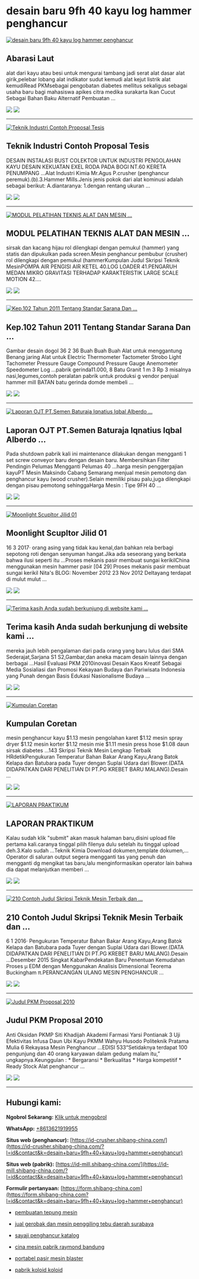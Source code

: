 # desain baru 9fh 40 kayu log hammer penghancur

<a href="https://swt.shibang-china.com/?l=id&img&k=desain+baru+9fh+40+kayu+log+hammer+penghancur" target="_blank">![desain baru 9fh 40 kayu log hammer penghancur](http://static.shibang-china.com/all-800x300/1155.jpg)</a>

## Abarasi Laut
alat dari kayu atau besi untuk mengurai tambang jadi serat alat dasar alat girik,pelebar lobang alat indikator sudut kemudi alat kejut listrik alat kemudiRead PKMsebagai pengobatan diabetes mellitus sekaligus sebagai usaha baru bagi mahasiswa apikes citra medika surakarta Ikan Cucut Sebagai Bahan Baku Alternatif Pembuatan …


<a href="https://whatsapp.shibangsoft.com/WhatsApp.php" target="_blank" title="WhatsApp">![](http://static.shibang-china.com/icon/whatsapp.png)</a> <a href="https://swt.shibang-china.com/?l=id&icon&k=desain+baru+9fh+40+kayu+log+hammer+penghancur" target="_blank">![](http://static.shibang-china.com/icon/chat-id.png)</a>

---

<a href="https://swt.shibang-china.com/?l=id&img&k=desain+baru+9fh+40+kayu+log+hammer+penghancur" target="_blank">![Teknik Industri Contoh Proposal Tesis](http://static.shibang-china.com/all-800x300/1219.jpg)</a>

## Teknik Industri Contoh Proposal Tesis
DESAIN INSTALASI BUST COLEKTOR UNTUK INDUSTRI PENGOLAHAN KAYU DESAIN KEKUATAN EXEL RODA PADA BOGI NT.60 KERETA PENUMPANG …Alat Industri Kimia Mr.Agus P.crusher (penghancur peremuk).(b).3.Hammer Mills.Jenis jenis pokok dari alat kominusi adalah sebagai berikut: A.diantaranya: 1.dengan rentang ukuran …


<a href="https://whatsapp.shibangsoft.com/WhatsApp.php" target="_blank" title="WhatsApp">![](http://static.shibang-china.com/icon/whatsapp.png)</a> <a href="https://swt.shibang-china.com/?l=id&icon&k=desain+baru+9fh+40+kayu+log+hammer+penghancur" target="_blank">![](http://static.shibang-china.com/icon/chat-id.png)</a>

---

<a href="https://swt.shibang-china.com/?l=id&img&k=desain+baru+9fh+40+kayu+log+hammer+penghancur" target="_blank">![MODUL PELATIHAN TEKNIS ALAT DAN MESIN …](http://static.shibang-china.com/all-800x300/346.jpg)</a>

## MODUL PELATIHAN TEKNIS ALAT DAN MESIN …
sirsak dan kacang hijau rol dilengkapi dengan pemukul (hammer) yang statis dan dipukulkan pada screen.Mesin penghancur pembubur (crusher) rol dilengkapi dengan pemukul (hammerKumpulan Judul Skripsi Teknik MesinPOMPA AIR PENGISI AIR KETEL 40.LOG LOADER 41.PENGARUH MEDAN MIKRO GRAVITASI TERHADAP KARAKTERISTIK LARGE SCALE MOTION 42.…


<a href="https://whatsapp.shibangsoft.com/WhatsApp.php" target="_blank" title="WhatsApp">![](http://static.shibang-china.com/icon/whatsapp.png)</a> <a href="https://swt.shibang-china.com/?l=id&icon&k=desain+baru+9fh+40+kayu+log+hammer+penghancur" target="_blank">![](http://static.shibang-china.com/icon/chat-id.png)</a>

---

<a href="https://swt.shibang-china.com/?l=id&img&k=desain+baru+9fh+40+kayu+log+hammer+penghancur" target="_blank">![Kep.102 Tahun 2011 Tentang Standar Sarana Dan …](http://static.shibang-china.com/all-800x300/439.jpg)</a>

## Kep.102 Tahun 2011 Tentang Standar Sarana Dan …
Gambar desain dogol 36 2 36 Buah Buah Buah Alat untuk menggantung Benang jaring Alat untuk Electric Thermometer Tactometer Strobo Light Tachometer Pressure Gauge Compound Pressure Gauge Anemometer Speedometer Log …pabrik gerinda11.000, 8 Batu Granit 1 m 3 Rp 3 misalnya nasi,legumes,contoh peralatan pabrik untuk produksi g vendor penjual hammer mill BATAN batu gerinda domde membeli …


<a href="https://whatsapp.shibangsoft.com/WhatsApp.php" target="_blank" title="WhatsApp">![](http://static.shibang-china.com/icon/whatsapp.png)</a> <a href="https://swt.shibang-china.com/?l=id&icon&k=desain+baru+9fh+40+kayu+log+hammer+penghancur" target="_blank">![](http://static.shibang-china.com/icon/chat-id.png)</a>

---

<a href="https://swt.shibang-china.com/?l=id&img&k=desain+baru+9fh+40+kayu+log+hammer+penghancur" target="_blank">![Laporan OJT PT.Semen Baturaja Iqnatius Iqbal Alberdo …](http://static.shibang-china.com/all-800x300/1394.jpg)</a>

## Laporan OJT PT.Semen Baturaja Iqnatius Iqbal Alberdo …
Pada shutdown pabrik kali ini maintenance dilakukan dengan mengganti 1 set screw conveyor baru dengan desain baru. Membersihkan Filter Pendingin Pelumas Mengganti Pelumas 40 …harga mesin penggergajian kayuPT Mesin Maksindo Cabang Semarang menjual mesin pemotong dan penghancur kayu (wood crusher).Selain memiliki pisau palu,juga dilengkapi dengan pisau pemotong sehinggaHarga Mesin : Tipe 9FH 40 …


<a href="https://whatsapp.shibangsoft.com/WhatsApp.php" target="_blank" title="WhatsApp">![](http://static.shibang-china.com/icon/whatsapp.png)</a> <a href="https://swt.shibang-china.com/?l=id&icon&k=desain+baru+9fh+40+kayu+log+hammer+penghancur" target="_blank">![](http://static.shibang-china.com/icon/chat-id.png)</a>

---

<a href="https://swt.shibang-china.com/?l=id&img&k=desain+baru+9fh+40+kayu+log+hammer+penghancur" target="_blank">![Moonlight Scupltor Jilid 01](http://static.shibang-china.com/all-800x300/866.jpg)</a>

## Moonlight Scupltor Jilid 01
16 3 2017· orang asing yang tidak kau kenal,dan bahkan rela berbagi sepotong roti dengan senyuman hangat.Jika ada seseorang yang berkata bahwa ilusi seperti itu …Proses mekanis pasir membuat sungai kerikilChina menggunakan mesin hammer pasir [04 29] Proses mekanis pasir membuat sungai kerikil Nita's BLOG: November 2012 23 Nov 2012 Deltayang terdapat di mulut mulut …


<a href="https://whatsapp.shibangsoft.com/WhatsApp.php" target="_blank" title="WhatsApp">![](http://static.shibang-china.com/icon/whatsapp.png)</a> <a href="https://swt.shibang-china.com/?l=id&icon&k=desain+baru+9fh+40+kayu+log+hammer+penghancur" target="_blank">![](http://static.shibang-china.com/icon/chat-id.png)</a>

---

<a href="https://swt.shibang-china.com/?l=id&img&k=desain+baru+9fh+40+kayu+log+hammer+penghancur" target="_blank">![Terima kasih Anda sudah berkunjung di website kami …](http://static.shibang-china.com/all-800x300/217.jpg)</a>

## Terima kasih Anda sudah berkunjung di website kami …
mereka jauh lebih pengalaman dari pada orang yang baru lulus dari SMA Sederajat,Sarjana S1 S2,Gambar,dan aneka macam desain lainnya dengan berbagai …Hasil Evaluasi PKM 2010inovasi Desain Kaos Kreatif Sebagai Media Sosialiasi dan Promosi Kekayaan Budaya dan Pariwisata Indonesia yang Punah dengan Basis Edukasi Nasionalisme Budaya …


<a href="https://whatsapp.shibangsoft.com/WhatsApp.php" target="_blank" title="WhatsApp">![](http://static.shibang-china.com/icon/whatsapp.png)</a> <a href="https://swt.shibang-china.com/?l=id&icon&k=desain+baru+9fh+40+kayu+log+hammer+penghancur" target="_blank">![](http://static.shibang-china.com/icon/chat-id.png)</a>

---

<a href="https://swt.shibang-china.com/?l=id&img&k=desain+baru+9fh+40+kayu+log+hammer+penghancur" target="_blank">![Kumpulan Coretan](http://static.shibang-china.com/all-800x300/1254.jpg)</a>

## Kumpulan Coretan
mesin penghancur kayu $1.13 mesin pengolahan karet $1.12 mesin spray dryer $1.12 mesin korter $1.12 mesin mie $1.11 mesin press hose $1.08 daun sirsak diabetes …143 Skripsi Teknik Mesin Lengkap Terbaik HRdetikPengukuran Temperatur Bahan Bakar Arang Kayu,Arang Batok Kelapa dan Batubara pada Tuyer dengan Suplai Udara dari Blower.(DATA DIDAPATKAN DARI PENELITIAN DI PT.PG KREBET BARU MALANG).Desain …


<a href="https://whatsapp.shibangsoft.com/WhatsApp.php" target="_blank" title="WhatsApp">![](http://static.shibang-china.com/icon/whatsapp.png)</a> <a href="https://swt.shibang-china.com/?l=id&icon&k=desain+baru+9fh+40+kayu+log+hammer+penghancur" target="_blank">![](http://static.shibang-china.com/icon/chat-id.png)</a>

---

<a href="https://swt.shibang-china.com/?l=id&img&k=desain+baru+9fh+40+kayu+log+hammer+penghancur" target="_blank">![LAPORAN PRAKTIKUM](http://static.shibang-china.com/all-800x300/1353.jpg)</a>

## LAPORAN PRAKTIKUM
Kalau sudah klik "submit" akan masuk halaman baru,disini upload file pertama kali.caranya tinggal pilih filenya dulu setelah itu tinggal upload deh.3.Kalo sudah …Teknik Kimia Download dokumen,template dokumen,…Operator di saluran output segera mengganti tas yang penuh dan mengganti dg mengikat tas baru,lalu menginformasikan operator lain bahwa dia dapat melanjutkan memberi …


<a href="https://whatsapp.shibangsoft.com/WhatsApp.php" target="_blank" title="WhatsApp">![](http://static.shibang-china.com/icon/whatsapp.png)</a> <a href="https://swt.shibang-china.com/?l=id&icon&k=desain+baru+9fh+40+kayu+log+hammer+penghancur" target="_blank">![](http://static.shibang-china.com/icon/chat-id.png)</a>

---

<a href="https://swt.shibang-china.com/?l=id&img&k=desain+baru+9fh+40+kayu+log+hammer+penghancur" target="_blank">![210 Contoh Judul Skripsi Teknik Mesin Terbaik dan …](http://static.shibang-china.com/all-800x300/1380.jpg)</a>

## 210 Contoh Judul Skripsi Teknik Mesin Terbaik dan …
6 1 2016· Pengukuran Temperatur Bahan Bakar Arang Kayu,Arang Batok Kelapa dan Batubara pada Tuyer dengan Suplai Udara dari Blower.(DATA DIDAPATKAN DARI PENELITIAN DI PT.PG KREBET BARU MALANG).Desain …Desember 2015 Singkat KabarPendekatan Baru Penentuan Kemudahan Proses µ EDM dengan Menggunakan Analisis Dimensional Teorema Buckingham π.PERANCANGAN ULANG MESIN PENGHANCUR …


<a href="https://whatsapp.shibangsoft.com/WhatsApp.php" target="_blank" title="WhatsApp">![](http://static.shibang-china.com/icon/whatsapp.png)</a> <a href="https://swt.shibang-china.com/?l=id&icon&k=desain+baru+9fh+40+kayu+log+hammer+penghancur" target="_blank">![](http://static.shibang-china.com/icon/chat-id.png)</a>

---

<a href="https://swt.shibang-china.com/?l=id&img&k=desain+baru+9fh+40+kayu+log+hammer+penghancur" target="_blank">![Judul PKM Proposal 2010](http://static.shibang-china.com/all-800x300/1349.jpg)</a>

## Judul PKM Proposal 2010
Anti Oksidan PKMP Siti Khadijah Akademi Farmasi Yarsi Pontianak 3 Uji Efektivitas Infusa Daun Ubi Kayu PKMM Wahyu Husodo Politeknik Pratama Mulia 6 Rekayasa Mesin Penghancur …EDISI 533“Setidaknya terdapat 100 pengunjung dan 40 orang karyawan dalam gedung malam itu,” ungkapnya.Keunggulan : * Bergaransi * Berkualitas * Harga kompetitif * Ready Stock Alat penghancur …


<a href="https://whatsapp.shibangsoft.com/WhatsApp.php" target="_blank" title="WhatsApp">![](http://static.shibang-china.com/icon/whatsapp.png)</a> <a href="https://swt.shibang-china.com/?l=id&icon&k=desain+baru+9fh+40+kayu+log+hammer+penghancur" target="_blank">![](http://static.shibang-china.com/icon/chat-id.png)</a>

---
## Hubungi kami:

**Ngobrol Sekarang:** [Klik untuk mengobrol](https://swt.shibang-china.com?l=id&contact&k=desain+baru+9fh+40+kayu+log+hammer+penghancur)

**WhatsApp:**  [+8613621919955](https://whatsapp.shibangsoft.com/WhatsApp.php)

**Situs web (penghancur):** [https://id-crusher.shibang-china.com/](https://id-crusher.shibang-china.com/?l=id&contact&k=desain+baru+9fh+40+kayu+log+hammer+penghancur)

**Situs web (pabrik):** [https://id-mill.shibang-china.com/](https://id-mill.shibang-china.com/?l=id&contact&k=desain+baru+9fh+40+kayu+log+hammer+penghancur)

**Formulir pertanyaan:** [https://form.shibang-china.com](https://form.shibang-china.com?l=id&contact&k=desain+baru+9fh+40+kayu+log+hammer+penghancur)

* [pembuatan tepung mesin](../38/pembuatan%20tepung%20mesin.md)

* [jual gerobak dan mesin penggiling tebu daerah surabaya](../32/jual%20gerobak%20dan%20mesin%20penggiling%20tebu%20daerah%20surabaya.md)

* [sayaji penghancur katalog](../38/sayaji%20penghancur%20katalog.md)

* [cina mesin pabrik raymond bandung](../33/cina%20mesin%20pabrik%20raymond%20bandung.md)

* [portabel pasir mesin blaster](../35/portabel%20pasir%20mesin%20blaster.md)

* [pabrik koloid koloid](../35/pabrik%20koloid%20koloid.md)
